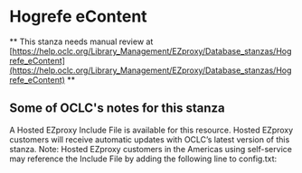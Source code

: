 # Hogrefe eContent
** This stanza needs manual review at [https://help.oclc.org/Library_Management/EZproxy/Database_stanzas/Hogrefe_eContent](https://help.oclc.org/Library_Management/EZproxy/Database_stanzas/Hogrefe_eContent) **

## Some of OCLC's notes for this stanza

A Hosted EZproxy Include File is available for this resource. Hosted EZproxy customers will receive automatic updates with OCLC&rsquo;s latest version of this stanza. Note: Hosted EZproxy customers in the Americas using self-service may reference the Include File by adding the following line to config.txt:

&nbsp;
